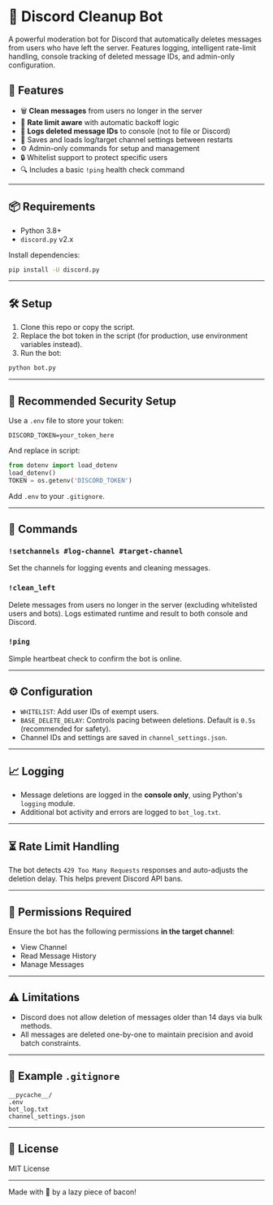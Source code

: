 # 🧹 Discord Cleanup Bot

A powerful moderation bot for Discord that automatically deletes messages from users who have left the server. Features logging, intelligent rate-limit handling, console tracking of deleted message IDs, and admin-only configuration.

## 🚀 Features

- 🗑️ **Clean messages** from users no longer in the server
- 🧠 **Rate limit aware** with automatic backoff logic
- 🧾 **Logs deleted message IDs** to console (not to file or Discord)
- 📁 Saves and loads log/target channel settings between restarts
- ⚙️ Admin-only commands for setup and management
- 🔒 Whitelist support to protect specific users
- 🔍 Includes a basic `!ping` health check command

---

## 📦 Requirements

- Python 3.8+
- `discord.py` v2.x

Install dependencies:

```bash
pip install -U discord.py
```

---

## 🛠 Setup

1. Clone this repo or copy the script.
2. Replace the bot token in the script (for production, use environment variables instead).
3. Run the bot:

```bash
python bot.py
```

---

## 🔐 Recommended Security Setup

Use a `.env` file to store your token:

```env
DISCORD_TOKEN=your_token_here
```

And replace in script:

```python
from dotenv import load_dotenv
load_dotenv()
TOKEN = os.getenv('DISCORD_TOKEN')
```

Add `.env` to your `.gitignore`.

---

## 📜 Commands

### `!setchannels #log-channel #target-channel`
Set the channels for logging events and cleaning messages.

### `!clean_left`
Delete messages from users no longer in the server (excluding whitelisted users and bots). Logs estimated runtime and result to both console and Discord.

### `!ping`
Simple heartbeat check to confirm the bot is online.

---

## ⚙️ Configuration

- `WHITELIST`: Add user IDs of exempt users.
- `BASE_DELETE_DELAY`: Controls pacing between deletions. Default is `0.5s` (recommended for safety).
- Channel IDs and settings are saved in `channel_settings.json`.

---

## 📈 Logging

- Message deletions are logged in the **console only**, using Python's `logging` module.
- Additional bot activity and errors are logged to `bot_log.txt`.

---

## ⏳ Rate Limit Handling

The bot detects `429 Too Many Requests` responses and auto-adjusts the deletion delay. This helps prevent Discord API bans.

---

## 🛑 Permissions Required

Ensure the bot has the following permissions **in the target channel**:

- View Channel
- Read Message History
- Manage Messages

---

## ⚠️ Limitations

- Discord does not allow deletion of messages older than 14 days via bulk methods.
- All messages are deleted one-by-one to maintain precision and avoid batch constraints.

---

## 🧪 Example `.gitignore`

```gitignore
__pycache__/
.env
bot_log.txt
channel_settings.json
```

---

## 📄 License

MIT License

---

Made with 🧼 by a lazy piece of bacon!
